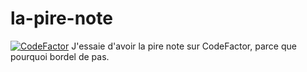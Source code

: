 # la-pire-note
[![CodeFactor](https://www.codefactor.io/repository/github/blazethem/la-pire-note/badge/main)](https://www.codefactor.io/repository/github/blazethem/la-pire-note/overview/main)
J'essaie d'avoir la pire note sur CodeFactor, parce que pourquoi bordel de pas.
